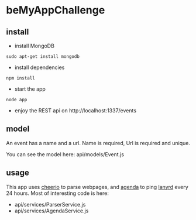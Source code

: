 # beMyAppChallenge

## install

- install MongoDB
```
sudo apt-get install mongodb
```
- install dependencies
```
npm install
```
- start the app
```
node app
```
- enjoy the REST api on http://localhost:1337/events

## model

An event has a name and a url. Name is required, Url is required and unique.

You can see the model here: api/models/Event.js

## usage

This app uses [cheerio](https://github.com/cheeriojs/cheerio) to parse webpages, and [agenda](https://github.com/rschmukler/agenda) to ping [lanyrd](http://lanyrd.com/topics/javascript) every 24 hours.
Most of interesting code is here:
- api/services/ParserService.js
- api/services/AgendaService.js
